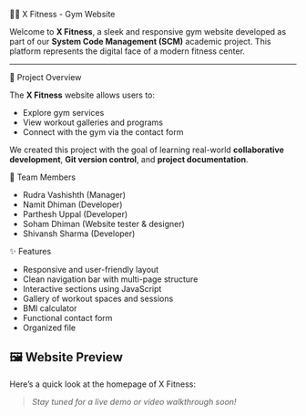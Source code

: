 🏋️‍♂️ X Fitness - Gym Website

Welcome to **X Fitness**, a sleek and responsive gym website developed as part of our **System Code Management (SCM)** academic project. This platform represents the digital face of a modern fitness center.

---

📌 Project Overview

The **X Fitness** website allows users to:

- Explore gym services 
- View workout galleries and programs
- Connect with the gym via the contact form

We created this project with the goal of learning real-world **collaborative development**, **Git version control**, and **project documentation**.

👥 Team Members

- Rudra Vashishth (Manager)
- Namit Dhiman (Developer)
- Parthesh Uppal (Developer)
- Soham Dhiman (Website tester & designer)
- Shivansh Sharma (Developer)

✨ Features

- Responsive and user-friendly layout  
- Clean navigation bar with multi-page structure  
- Interactive sections using JavaScript  
- Gallery of workout spaces and sessions
- BMI calculator  
- Functional contact form  
- Organized file

## 🖼 Website Preview

Here’s a quick look at the homepage of X Fitness:


> *Stay tuned for a live demo or video walkthrough soon!*



